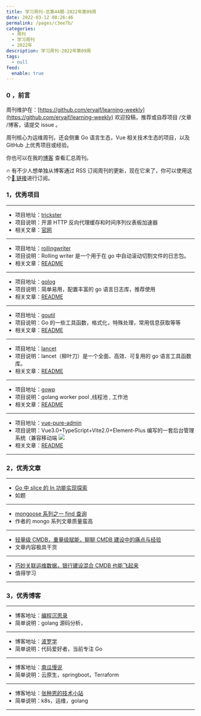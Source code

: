 ```yaml
---
title: 学习周刊-总第44期-2022年第09周
date: 2022-03-12 08:26:46
permalink: /pages/c3ee7b/
categories:
  - 周刊
  - 学习周刊
  - 2022年
description: 学习周刊-2022年第09周
tags:
  - null
feed:
  enable: true
---
```


### 0 ，前言

周刊维护在：[https://github.com/eryajf/learning-weekly](https://github.com/eryajf/learning-weekly) 欢迎投稿，推荐或自荐项目 /文章 /博客，请提交 issue 。

周刊核心为运维周刊，还会侧重 Go 语言生态，Vue 相关技术生态的项目，以及 GitHub 上优秀项目或经验。

你也可以在我的[博客](https://wiki.eryajf.net/learning-weekly/) 查看汇总周刊。

🔥 有不少人想单独从博客通过 RSS 订阅周刊的更新，现在它来了，你可以使用这个[🔗 链接](https://wiki.eryajf.net/learning-weekly.xml)进行订阅。

### 1，优秀项目

---

- 项目地址：[trickster](https://github.com/trickstercache/trickster)
- 项目说明：开源 HTTP 反向代理缓存和时间序列仪表板加速器
- 相关文章：[官网](https://trickstercache.org/)

---

- 项目地址：[rollingwriter](https://github.com/arthurkiller/rollingwriter)
- 项目说明：Rolling writer 是一个用于在 go 中自动滚动切割文件的日志包。
- 相关文章：[README](https://github.com/arthurkiller/rollingwriter#readme)

---

- 项目地址：[golog](https://github.com/hunterhug/golog)
- 项目说明：简单易用，配置丰富的 go 语言日志库，推荐使用
- 相关文章：[README](https://github.com/hunterhug/golog/blob/master/README_ZH.md)

---

- 项目地址：[goutil](https://github.com/gookit/goutil)
- 项目说明：Go 的一些工具函数，格式化，特殊处理，常用信息获取等等
- 相关文章：[README](https://github.com/gookit/goutil/blob/master/README.zh-CN.md)

---

- 项目地址：[lancet](https://github.com/duke-git/lancet)
- 项目说明：lancet（柳叶刀）是一个全面、高效、可复用的 go 语言工具函数库。
- 相关文章：[README](https://github.com/duke-git/lancet/blob/main/README_zh-CN.md)

---

- 项目地址：[gowp](https://github.com/xxjwxc/gowp)
- 项目说明：golang worker pool ,线程池 , 工作池
- 相关文章：[README](https://github.com/xxjwxc/gowp/blob/master/README_cn.md)

---

- 项目地址：[vue-pure-admin](https://github.com/xiaoxian521/vue-pure-admin)
- 项目说明：Vue3.0+TypeScript+Vite2.0+Element-Plus 编写的一套后台管理系统（兼容移动端
  ![](http://t.eryajf.net/imgs/2022/03/6a51b421f5d8593d.webp)
- 相关文章：[README](https://github.com/xiaoxian521/vue-pure-admin#readme)

---

### 2，优秀文章

---

- [Go 中 slice 的 In 功能实现探索](https://zhuanlan.zhihu.com/p/82495082)
- 如题

---

- [mongoose 系列之一 find 查询](https://segmentfault.com/a/1190000021010300)
- 作者的 mongo 系列文章质量蛮高

---

- [轻量级 CMDB，重量级赋能，聊聊 CMDB 建设中的痛点与经验](https://www.51cto.com/article/617081.html)
- 文章内容极具干货

---

- [巧妙关联运维数据，银行建设混合 CMDB 也能飞起来](https://dbaplus.cn/news-134-3613-1.html)
- 值得学习

---

### 3，优秀博客

---

- 博客地址：[编程沉思录](https://www.cyhone.com/)
- 简单说明：golang 源码分析，

---

- 博客地址：[波罗学](https://www.zhihu.com/people/xue-jian-27/posts)
- 简单说明：代码爱好者，当前专注 Go

---

- 博客地址：[南瓜慢说](https://www.pkslow.com/)
- 简单说明：云原生，springboot，Terraform

---

- 博客地址：[张种恩的技术小站](https://www.zze.xyz/)
- 简单说明：k8s，运维，golang

---
